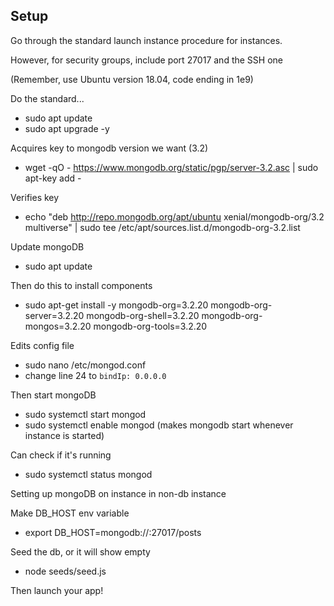 ## Setup

Go through the standard launch instance procedure for instances.

However, for security groups, include port 27017 and the SSH one

(Remember, use Ubuntu version 18.04, code ending in 1e9)

Do the standard...
- sudo apt update
- sudo apt upgrade -y

Acquires key to mongodb version we want (3.2)

- wget -qO - https://www.mongodb.org/static/pgp/server-3.2.asc | sudo apt-key add -

Verifies key

- echo "deb http://repo.mongodb.org/apt/ubuntu xenial/mongodb-org/3.2 multiverse" | sudo tee /etc/apt/sources.list.d/mongodb-org-3.2.list

Update mongoDB

- sudo apt update

Then do this to install components 

- sudo apt-get install -y mongodb-org=3.2.20 mongodb-org-server=3.2.20 mongodb-org-shell=3.2.20 mongodb-org-mongos=3.2.20 mongodb-org-tools=3.2.20

Edits config file

- sudo nano /etc/mongod.conf
- change line 24 to `bindIp: 0.0.0.0`

Then start mongoDB

- sudo systemctl start mongod
- sudo systemctl enable mongod (makes mongodb start whenever instance is started)

Can check if it's running
- sudo systemctl status mongod

Setting up mongoDB on instance in non-db instance

Make DB_HOST env variable 
- export DB_HOST=mongodb://<public IP for db>:27017/posts

Seed the db, or it will show empty
- node seeds/seed.js

Then launch your app!